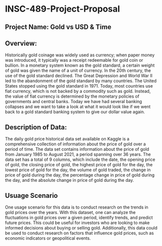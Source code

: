 # INSC-489-Project-Proposal
## Project Name: Gold vs USD & Time
## Overview:
Historically gold coinage was widely used as currency; when paper money was introduced, it typically was a receipt redeemable for gold coin or bullion. In a monetary system known as the gold standard, a certain weight of gold was given the name of a unit of currency.
In the 20th century, the use of the gold standard declined. The Great Depression and World War II led to the abandonment of the gold standard by many countries. The United States stopped using the gold standard in 1971. Today, most countries use fiat currency, which is not backed by a commodity such as gold. Instead, the value of fiat currency is determined by the monetary policies of governments and central banks. Today we have had several banking collapses and we want to take a look at what it would look like if we went back to a gold standard banking system to give our dollar value again.
## Description of Data:
The daily gold price historical data set available on Kaggle is a comprehensive collection of information about the price of gold over a period of time. The data set contains information about the price of gold from January 1985 to August 2021, a period spanning over 36 years. The data set has a total of 9 columns, which include the date, the opening price of gold, the closing price of gold, the highest price of gold for the day, the lowest price of gold for the day, the volume of gold traded, the change in price of gold during the day, the percentage change in price of gold during the day, and the absolute change in price of gold during the day. 
## Usuage Scenario
One usage scenario for this data is to conduct research on the trends in gold prices over the years. With this dataset, one can analyze the fluctuations in gold prices over a given period, identify trends, and predict future prices. This could be useful for investors who are looking to make informed decisions about buying or selling gold. Additionally, this data could be used to conduct research on factors that influence gold prices, such as economic indicators or geopolitical events.
